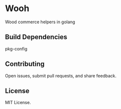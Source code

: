 # Wooh
Wood commerce helpers in golang

## Build Dependencies
pkg-config

## Contributing
Open issues, submit pull requests, and share feedback.

## License
MIT License.
